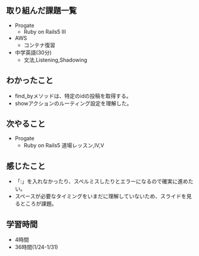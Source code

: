 ## 取り組んだ課題一覧
- Progate
  - Ruby on Rails5 Ⅲ
- AWS
  - コンテナ復習
- 中学英語(30分)
  - 文法,Listening,Shadowing
## わかったこと
- find_byメソッドは、特定のidの投稿を取得する。
- showアクションのルーティング設定を理解した。
## 次やること
- Progate
  - Ruby on Rails5 道場レッスン,Ⅳ,Ⅴ
## 感じたこと
- 「:」を入れなかったり、スペルミスしたりとエラーになるので確実に進めたい。
- スペースが必要なタイミングをいまだに理解していないため、スライドを見るところが課題。
## 学習時間
- 4時間
- 36時間(1/24-1/31)
